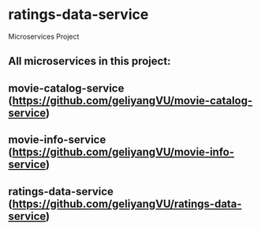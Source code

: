 # ratings-data-service
Microservices Project 

## All microservices in this project:


## movie-catalog-service (https://github.com/geliyangVU/movie-catalog-service)

## movie-info-service (https://github.com/geliyangVU/movie-info-service)

## ratings-data-service (https://github.com/geliyangVU/ratings-data-service)


